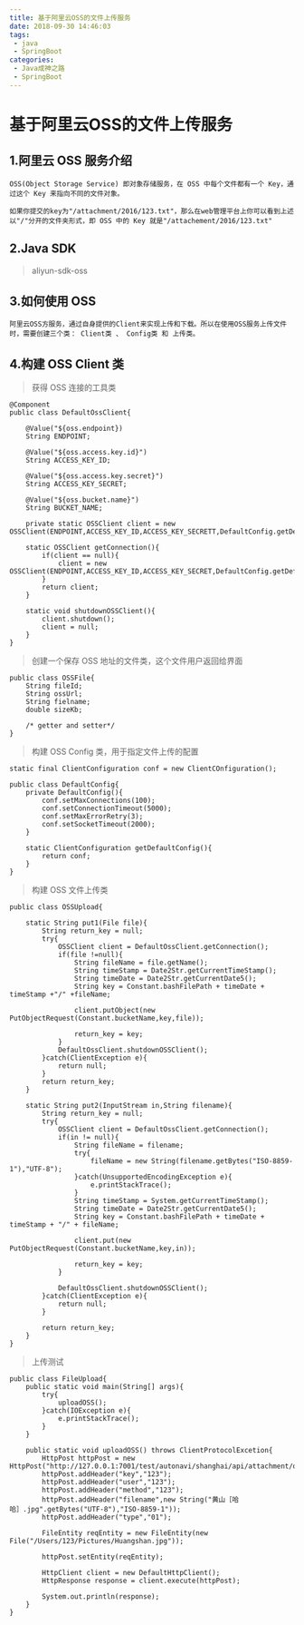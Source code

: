 ```yaml
---
title: 基于阿里云OSS的文件上传服务
date: 2018-09-30 14:46:03
tags:
 - java
 - SpringBoot
categories: 
 - Java成神之路
 - SpringBoot
---
```

# 基于阿里云OSS的文件上传服务

## 1.阿里云 OSS 服务介绍

    OSS(Object Storage Service) 即对象存储服务，在 OSS 中每个文件都有一个 Key，通过这个 Key 来指向不同的文件对象。      

    如果你提交的key为"/attachment/2016/123.txt"，那么在web管理平台上你可以看到上述以"/"分开的文件夹形式，即 OSS 中的 Key 就是"/attachement/2016/123.txt"

## 2.Java SDK

> aliyun-sdk-oss

## 3.如何使用 OSS

    阿里云OSS方服务，通过自身提供的Client来实现上传和下载。所以在使用OSS服务上传文件时，需要创建三个类： Client类 、 Config类 和 上传类。

## 4.构建 OSS Client 类

> 获得 OSS 连接的工具类

    @Component
    public class DefaultOssClient{

        @Value("${oss.endpoint})
        String ENDPOINT;

        @Value("${oss.access.key.id}")
        String ACCESS_KEY_ID;

        @Value("${oss.access.key.secret}")
        String ACCESS_KEY_SECRET;

        @Value("${oss.bucket.name}")
        String BUCKET_NAME;

        private static OSSClient client = new OSSClient(ENDPOINT,ACCESS_KEY_ID,ACCESS_KEY_SECRETT,DefaultConfig.getDefaultConfig());

        static OSSClient getConnection(){
            if(client == null){
                client = new OSSClient(ENDPOINT,ACCESS_KEY_ID,ACCESS_KEY_SECRET,DefaultConfig.getDefaultConfig());
            }
            return client;
        }

        static void shutdownOSSClient(){
            client.shutdown();
            client = null;
        }
    }

> 创建一个保存 OSS 地址的文件类，这个文件用户返回给界面

    public class OSSFile{
        String fileId;
        String ossUrl;
        String fielname;
        double sizeKb;

        /* getter and setter*/
    }

> 构建 OSS Config 类，用于指定文件上传的配置

    static final ClientConfiguration conf = new ClientCOnfiguration();

    public class DefaultConfig{
        private DefaultConfig(){
            conf.setMaxConnections(100);
            conf.setConnectionTimeout(5000);
            conf.setMaxErrorRetry(3);
            conf.setSocketTimeout(2000);
        }

        static ClientConfiguration getDefaultConfig(){
            return conf;
        }
    }

> 构建 OSS 文件上传类

    public class OSSUpload{

        static String put1(File file){
            String return_key = null;
            try{
                OSSClient client = DefaultOssClient.getConnection();
                if(file !=null){
                    String fileName = file.getName();
                    String timeStamp = Date2Str.getCurrentTimeStamp();
                    String timeDate = Date2Str.getCurrentDate5();
                    String key = Constant.bashFilePath + timeDate + timeStamp +"/" +fileName;

                    client.putObject(new PutObjectRequest(Constant.bucketName,key,file));

                    return_key = key;
                }
                DefaultOssClient.shutdownOSSClient();
            }catch(ClientException e){
                return null;
            }
            return return_key;
        }

        static String put2(InputStream in,String filename){
            String return_key = null;
            try{
                OSSClient client = DefaultOssClient.getConnection();
                if(in != null){
                    String fileName = filename;
                    try{
                        fileName = new String(filename.getBytes("ISO-8859-1"),"UTF-8");
                    }catch(UnsupportedEncodingException e){
                        e.printStackTrace();
                    }
                    String timeStamp = System.getCurrentTimeStamp();
                    String timeDate = Date2Str.getCurrentDate5();
                    String key = Constant.bashFilePath + timeDate + timeStamp + "/" + fileName;

                    client.put(new PutObjectRequest(Constant.bucketName,key,in));

                    return_key = key;
                }

                DefaultOssClient.shutdownOSSClient();
            }catch(ClientException e){
                return null;
            }

            return return_key;
        }
    }

> 上传测试

    public class FileUpload{
        public static void main(String[] args){
            try{
                uploadOSS();
            }catch(IOException e){
                e.printStackTrace();
            }
        }

        public static void uploadOSS() throws ClientProtocolExcetion{
            HttpPost httpPost = new HttpPost("http://127.0.0.1:7001/test/autonavi/shanghai/api/attachment/oss/);
            httpPost.addHeader("key","123");
            httpPost.addHeader("user","123");
            httpPost.addHeader("method","123");
            httpPost.addHeader("filename",new String("黄山［哈哈］.jpg".getBytes("UTF-8"),"ISO-8859-1"));
            httpPost.addHeader("type","01");

            FileEntity reqEntity = new FileEntity(new File("/Users/123/Pictures/Huangshan.jpg"));

            httpPost.setEntity(reqEntity);

            HttpClient client = new DefaultHttpClient();
            HttpResponse response = client.execute(httpPost);

            System.out.println(response);
        }
    }